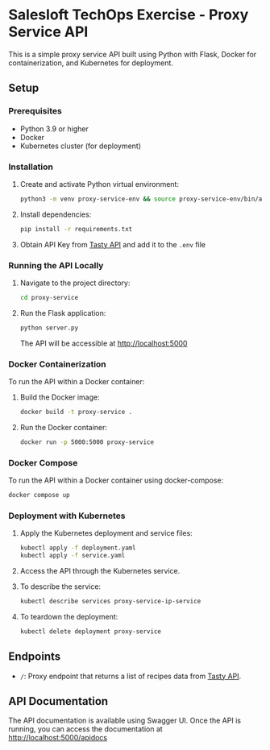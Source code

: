 # Salesloft TechOps Exercise - Proxy Service API

This is a simple proxy service API built using Python with Flask, Docker for containerization, and Kubernetes for deployment.

## Setup

### Prerequisites

- Python 3.9 or higher
- Docker
- Kubernetes cluster (for deployment)

### Installation

1. Create and activate Python virtual environment:

   ```bash
   python3 -m venv proxy-service-env && source proxy-service-env/bin/activate
   ```

2. Install dependencies:

   ```bash
   pip install -r requirements.txt
   ```
   
3. Obtain API Key from [Tasty API](https://rapidapi.com/apidojo/api/tasty/) and add it to the `.env` file

### Running the API Locally

1. Navigate to the project directory:

   ```bash
   cd proxy-service
   ```

2. Run the Flask application:

   ```bash
   python server.py
   ```

   The API will be accessible at [http://localhost:5000](http://localhost:5000)

### Docker Containerization

To run the API within a Docker container:

1. Build the Docker image:

   ```bash
   docker build -t proxy-service .
   ```

2. Run the Docker container:

   ```bash
   docker run -p 5000:5000 proxy-service
   ```
   
### Docker Compose

To run the API within a Docker container using docker-compose:
   
   ```bash
   docker compose up
   ```

### Deployment with Kubernetes

1. Apply the Kubernetes deployment and service files:

   ```bash
   kubectl apply -f deployment.yaml
   kubectl apply -f service.yaml
   ```

2. Access the API through the Kubernetes service.
3. To describe the service:
   ```bash
   kubectl describe services proxy-service-ip-service
   ```
4. To teardown the deployment:
   ```bash
   kubectl delete deployment proxy-service
   ```

## Endpoints

- `/`: Proxy endpoint that returns a list of recipes data from [Tasty API](https://rapidapi.com/apidojo/api/tasty/).

## API Documentation

The API documentation is available using Swagger UI. Once the API is running, you can access the documentation at [http://localhost:5000/apidocs](http://localhost:5000/apidocs)
